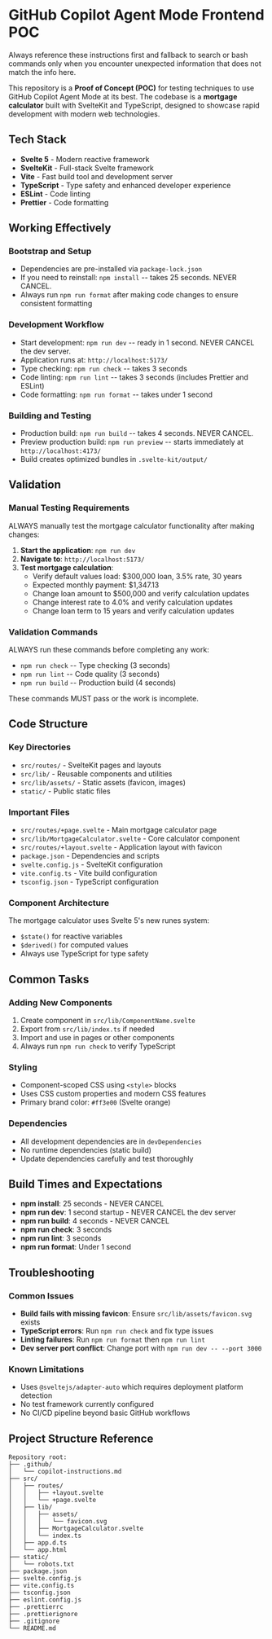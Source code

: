 # GitHub Copilot Agent Mode Frontend POC

Always reference these instructions first and fallback to search or bash commands only when you encounter unexpected information that does not match the info here.

This repository is a **Proof of Concept (POC)** for testing techniques to use GitHub Copilot Agent Mode at its best. The codebase is a **mortgage calculator** built with SvelteKit and TypeScript, designed to showcase rapid development with modern web technologies.

## Tech Stack

- **Svelte 5** - Modern reactive framework
- **SvelteKit** - Full-stack Svelte framework
- **Vite** - Fast build tool and development server
- **TypeScript** - Type safety and enhanced developer experience
- **ESLint** - Code linting
- **Prettier** - Code formatting

## Working Effectively

### Bootstrap and Setup

- Dependencies are pre-installed via `package-lock.json`
- If you need to reinstall: `npm install` -- takes 25 seconds. NEVER CANCEL.
- Always run `npm run format` after making code changes to ensure consistent formatting

### Development Workflow

- Start development: `npm run dev` -- ready in 1 second. NEVER CANCEL the dev server.
- Application runs at: `http://localhost:5173/`
- Type checking: `npm run check` -- takes 3 seconds
- Code linting: `npm run lint` -- takes 3 seconds (includes Prettier and ESLint)
- Code formatting: `npm run format` -- takes under 1 second

### Building and Testing

- Production build: `npm run build` -- takes 4 seconds. NEVER CANCEL.
- Preview production build: `npm run preview` -- starts immediately at `http://localhost:4173/`
- Build creates optimized bundles in `.svelte-kit/output/`

## Validation

### Manual Testing Requirements

ALWAYS manually test the mortgage calculator functionality after making changes:

1. **Start the application**: `npm run dev`
2. **Navigate to**: `http://localhost:5173/`
3. **Test mortgage calculation**:
   - Verify default values load: $300,000 loan, 3.5% rate, 30 years
   - Expected monthly payment: $1,347.13
   - Change loan amount to $500,000 and verify calculation updates
   - Change interest rate to 4.0% and verify calculation updates
   - Change loan term to 15 years and verify calculation updates

### Validation Commands

ALWAYS run these commands before completing any work:

- `npm run check` -- Type checking (3 seconds)
- `npm run lint` -- Code quality (3 seconds)
- `npm run build` -- Production build (4 seconds)

These commands MUST pass or the work is incomplete.

## Code Structure

### Key Directories

- `src/routes/` - SvelteKit pages and layouts
- `src/lib/` - Reusable components and utilities
- `src/lib/assets/` - Static assets (favicon, images)
- `static/` - Public static files

### Important Files

- `src/routes/+page.svelte` - Main mortgage calculator page
- `src/lib/MortgageCalculator.svelte` - Core calculator component
- `src/routes/+layout.svelte` - Application layout with favicon
- `package.json` - Dependencies and scripts
- `svelte.config.js` - SvelteKit configuration
- `vite.config.ts` - Vite build configuration
- `tsconfig.json` - TypeScript configuration

### Component Architecture

The mortgage calculator uses Svelte 5's new runes system:

- `$state()` for reactive variables
- `$derived()` for computed values
- Always use TypeScript for type safety

## Common Tasks

### Adding New Components

1. Create component in `src/lib/ComponentName.svelte`
2. Export from `src/lib/index.ts` if needed
3. Import and use in pages or other components
4. Always run `npm run check` to verify TypeScript

### Styling

- Component-scoped CSS using `<style>` blocks
- Uses CSS custom properties and modern CSS features
- Primary brand color: `#ff3e00` (Svelte orange)

### Dependencies

- All development dependencies are in `devDependencies`
- No runtime dependencies (static build)
- Update dependencies carefully and test thoroughly

## Build Times and Expectations

- **npm install**: 25 seconds - NEVER CANCEL
- **npm run dev**: 1 second startup - NEVER CANCEL the dev server
- **npm run build**: 4 seconds - NEVER CANCEL
- **npm run check**: 3 seconds
- **npm run lint**: 3 seconds
- **npm run format**: Under 1 second

## Troubleshooting

### Common Issues

- **Build fails with missing favicon**: Ensure `src/lib/assets/favicon.svg` exists
- **TypeScript errors**: Run `npm run check` and fix type issues
- **Linting failures**: Run `npm run format` then `npm run lint`
- **Dev server port conflict**: Change port with `npm run dev -- --port 3000`

### Known Limitations

- Uses `@sveltejs/adapter-auto` which requires deployment platform detection
- No test framework currently configured
- No CI/CD pipeline beyond basic GitHub workflows

## Project Structure Reference

```
Repository root:
├── .github/
│   └── copilot-instructions.md
├── src/
│   ├── routes/
│   │   ├── +layout.svelte
│   │   └── +page.svelte
│   ├── lib/
│   │   ├── assets/
│   │   │   └── favicon.svg
│   │   ├── MortgageCalculator.svelte
│   │   └── index.ts
│   ├── app.d.ts
│   └── app.html
├── static/
│   └── robots.txt
├── package.json
├── svelte.config.js
├── vite.config.ts
├── tsconfig.json
├── eslint.config.js
├── .prettierrc
├── .prettierignore
├── .gitignore
└── README.md
```

